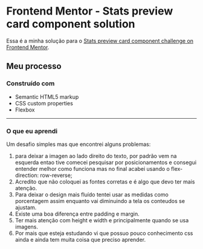 # Frontend Mentor - Stats preview card component solution

Essa é a minha solução para o  [Stats preview card component challenge on Frontend Mentor](https://www.frontendmentor.io/challenges/stats-preview-card-component-8JqbgoU62). 



## Meu processo

### Construído com

- Semantic HTML5 markup
- CSS custom properties
- Flexbox

****

### O que eu aprendi

Um desafio simples mas que encontrei alguns problemas: 

1. para deixar a imagen ao lado direito do texto, por padrão vem na esquerda entao tive comecei pesquisar por posicionamentos e consegui entender melhor como funciona mas no final acabei usando o flex-direction: row-reverse;
2. Acredito que não coloquei as fontes corretas e é algo que devo ter mais atenção.
3. Para deixar o design mais fluído tentei usar as medidas como porcentagem assim enquanto vai diminuindo a tela os conteudos se ajustam.
4. Existe uma boa diferença entre padding e margin.
5. Ter mais atenção com height e width e principalmente quando se usa imagens.
6. Por mais que esteja estudando vi que possuo pouco conhecimento css ainda e ainda tem muita coisa que preciso aprender.


